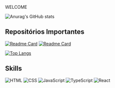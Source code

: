 WELCOME

![Anurag's GitHub stats](https://github-readme-stats.vercel.app/api?username=lucasakuhn&show_icons=true&theme=radical)

## Repositórios Importantes
[![Readme Card](https://github-readme-stats.vercel.app/api/pin/?username=lucasakuhn&repo=Be-The-Hero--Semana-Omnistack-11&theme=radical)](https://github.com/anuraghazra/github-readme-stats)
[![Readme Card](https://github-readme-stats.vercel.app/api/pin/?username=lucasakuhn&repo=Paradoxo-de-Monty-Hall&theme=radical)](https://github.com/anuraghazra/github-readme-stats)


[![Top Langs](https://github-readme-stats.vercel.app/api/top-langs/?username=lucasakuhn&layout=compact&theme=radical)](https://github.com/anuraghazra/github-readme-stats)


## Skills

![HTML](https://img.shields.io/badge/HTML5-E34F26?style=for-the-badge&logo=html5&logoColor=white)
![CSS](https://img.shields.io/badge/CSS3-1572B6?style=for-the-badge&logo=css3&logoColor=white)
![JavaScript](https://img.shields.io/badge/JavaScript-323330?style=for-the-badge&logo=javascript&logoColor=F7DF1E)
![TypeScript](https://img.shields.io/badge/TypeScript-007ACC?style=for-the-badge&logo=typescript&logoColor=white)
![React](https://img.shields.io/badge/React-20232A?style=for-the-badge&logo=react&logoColor=61DAFB)

